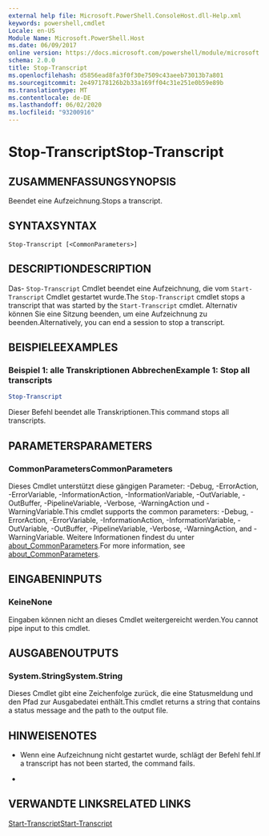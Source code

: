 ```yaml
---
external help file: Microsoft.PowerShell.ConsoleHost.dll-Help.xml
keywords: powershell,cmdlet
Locale: en-US
Module Name: Microsoft.PowerShell.Host
ms.date: 06/09/2017
online version: https://docs.microsoft.com/powershell/module/microsoft.powershell.host/stop-transcript?view=powershell-7&WT.mc_id=ps-gethelp
schema: 2.0.0
title: Stop-Transcript
ms.openlocfilehash: d5856ead8fa3f0f30e7509c43aeeb73013b7a801
ms.sourcegitcommit: 2e497178126b2b33a169ff04c31e251e0b59e89b
ms.translationtype: MT
ms.contentlocale: de-DE
ms.lasthandoff: 06/02/2020
ms.locfileid: "93200916"
---
```

# <span data-ttu-id="732ae-103">Stop-Transcript</span><span class="sxs-lookup"><span data-stu-id="732ae-103">Stop-Transcript</span></span>

## <span data-ttu-id="732ae-104">ZUSAMMENFASSUNG</span><span class="sxs-lookup"><span data-stu-id="732ae-104">SYNOPSIS</span></span>
<span data-ttu-id="732ae-105">Beendet eine Aufzeichnung.</span><span class="sxs-lookup"><span data-stu-id="732ae-105">Stops a transcript.</span></span>

## <span data-ttu-id="732ae-106">SYNTAX</span><span class="sxs-lookup"><span data-stu-id="732ae-106">SYNTAX</span></span>

```
Stop-Transcript [<CommonParameters>]
```

## <span data-ttu-id="732ae-107">DESCRIPTION</span><span class="sxs-lookup"><span data-stu-id="732ae-107">DESCRIPTION</span></span>

<span data-ttu-id="732ae-108">Das- `Stop-Transcript` Cmdlet beendet eine Aufzeichnung, die vom `Start-Transcript` Cmdlet gestartet wurde.</span><span class="sxs-lookup"><span data-stu-id="732ae-108">The `Stop-Transcript` cmdlet stops a transcript that was started by the `Start-Transcript` cmdlet.</span></span>
<span data-ttu-id="732ae-109">Alternativ können Sie eine Sitzung beenden, um eine Aufzeichnung zu beenden.</span><span class="sxs-lookup"><span data-stu-id="732ae-109">Alternatively, you can end a session to stop a transcript.</span></span>

## <span data-ttu-id="732ae-110">BEISPIELE</span><span class="sxs-lookup"><span data-stu-id="732ae-110">EXAMPLES</span></span>

### <span data-ttu-id="732ae-111">Beispiel 1: alle Transkriptionen Abbrechen</span><span class="sxs-lookup"><span data-stu-id="732ae-111">Example 1: Stop all transcripts</span></span>

```powershell
Stop-Transcript
```

<span data-ttu-id="732ae-112">Dieser Befehl beendet alle Transkriptionen.</span><span class="sxs-lookup"><span data-stu-id="732ae-112">This command stops all transcripts.</span></span>

## <span data-ttu-id="732ae-113">PARAMETERS</span><span class="sxs-lookup"><span data-stu-id="732ae-113">PARAMETERS</span></span>

### <span data-ttu-id="732ae-114">CommonParameters</span><span class="sxs-lookup"><span data-stu-id="732ae-114">CommonParameters</span></span>

<span data-ttu-id="732ae-115">Dieses Cmdlet unterstützt diese gängigen Parameter: -Debug, -ErrorAction, -ErrorVariable, -InformationAction, -InformationVariable, -OutVariable, -OutBuffer, -PipelineVariable, -Verbose, -WarningAction und -WarningVariable.</span><span class="sxs-lookup"><span data-stu-id="732ae-115">This cmdlet supports the common parameters: -Debug, -ErrorAction, -ErrorVariable, -InformationAction, -InformationVariable, -OutVariable, -OutBuffer, -PipelineVariable, -Verbose, -WarningAction, and -WarningVariable.</span></span> <span data-ttu-id="732ae-116">Weitere Informationen findest du unter [about_CommonParameters](https://go.microsoft.com/fwlink/?LinkID=113216).</span><span class="sxs-lookup"><span data-stu-id="732ae-116">For more information, see [about_CommonParameters](https://go.microsoft.com/fwlink/?LinkID=113216).</span></span>

## <span data-ttu-id="732ae-117">EINGABEN</span><span class="sxs-lookup"><span data-stu-id="732ae-117">INPUTS</span></span>

### <span data-ttu-id="732ae-118">Keine</span><span class="sxs-lookup"><span data-stu-id="732ae-118">None</span></span>

<span data-ttu-id="732ae-119">Eingaben können nicht an dieses Cmdlet weitergereicht werden.</span><span class="sxs-lookup"><span data-stu-id="732ae-119">You cannot pipe input to this cmdlet.</span></span>

## <span data-ttu-id="732ae-120">AUSGABEN</span><span class="sxs-lookup"><span data-stu-id="732ae-120">OUTPUTS</span></span>

### <span data-ttu-id="732ae-121">System.String</span><span class="sxs-lookup"><span data-stu-id="732ae-121">System.String</span></span>

<span data-ttu-id="732ae-122">Dieses Cmdlet gibt eine Zeichenfolge zurück, die eine Statusmeldung und den Pfad zur Ausgabedatei enthält.</span><span class="sxs-lookup"><span data-stu-id="732ae-122">This cmdlet returns a string that contains a status message and the path to the output file.</span></span>

## <span data-ttu-id="732ae-123">HINWEISE</span><span class="sxs-lookup"><span data-stu-id="732ae-123">NOTES</span></span>

* <span data-ttu-id="732ae-124">Wenn eine Aufzeichnung nicht gestartet wurde, schlägt der Befehl fehl.</span><span class="sxs-lookup"><span data-stu-id="732ae-124">If a transcript has not been started, the command fails.</span></span>

*

## <span data-ttu-id="732ae-125">VERWANDTE LINKS</span><span class="sxs-lookup"><span data-stu-id="732ae-125">RELATED LINKS</span></span>

[<span data-ttu-id="732ae-126">Start-Transcript</span><span class="sxs-lookup"><span data-stu-id="732ae-126">Start-Transcript</span></span>](Start-Transcript.md)
